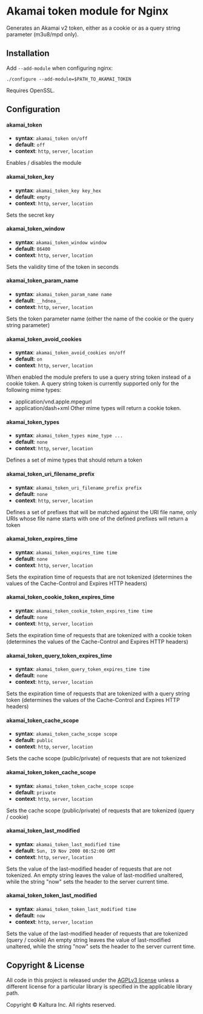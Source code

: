 # Akamai token module for Nginx

Generates an Akamai v2 token, either as a cookie or as a query string parameter (m3u8/mpd only).

## Installation

Add `--add-module` when configuring nginx:

    ./configure --add-module=$PATH_TO_AKAMAI_TOKEN

Requires OpenSSL.

## Configuration

#### akamai_token
* **syntax**: `akamai_token on/off`
* **default**: `off`
* **context**: `http`, `server`, `location`

Enables / disables the module

#### akamai_token_key
* **syntax**: `akamai_token_key key_hex`
* **default**: `empty`
* **context**: `http`, `server`, `location`

Sets the secret key

#### akamai_token_window
* **syntax**: `akamai_token_window window`
* **default**: `86400`
* **context**: `http`, `server`, `location`

Sets the validity time of the token in seconds

#### akamai_token_param_name
* **syntax**: `akamai_token_param_name name`
* **default**: `__hdnea__`
* **context**: `http`, `server`, `location`

Sets the token parameter name (either the name of the cookie or the query string parameter)

#### akamai_token_avoid_cookies
* **syntax**: `akamai_token_avoid_cookies on/off`
* **default**: `on`
* **context**: `http`, `server`, `location`

When enabled the module prefers to use a query string token instead of a cookie token.
A query string token is currently supported only for the following mime types:
* application/vnd.apple.mpegurl
* application/dash+xml
Other mime types will return a cookie token.

#### akamai_token_types
* **syntax**: `akamai_token_types mime_type ...`
* **default**: `none`
* **context**: `http`, `server`, `location`

Defines a set of mime types that should return a token

#### akamai_token_uri_filename_prefix
* **syntax**: `akamai_token_uri_filename_prefix prefix`
* **default**: `none`
* **context**: `http`, `server`, `location`

Defines a set of prefixes that will be matched against the URI file name, only URIs whose file name
starts with one of the defined prefixes will return a token

#### akamai_token_expires_time
* **syntax**: `akamai_token_expires_time time`
* **default**: `none`
* **context**: `http`, `server`, `location`

Sets the expiration time of requests that are not tokenized 
(determines the values of the Cache-Control and Expires HTTP headers)

#### akamai_token_cookie_token_expires_time
* **syntax**: `akamai_token_cookie_token_expires_time time`
* **default**: `none`
* **context**: `http`, `server`, `location`

Sets the expiration time of requests that are tokenized with a cookie token 
(determines the values of the Cache-Control and Expires HTTP headers)

#### akamai_token_query_token_expires_time
* **syntax**: `akamai_token_query_token_expires_time time`
* **default**: `none`
* **context**: `http`, `server`, `location`

Sets the expiration time of requests that are tokenized with a query string token 
(determines the values of the Cache-Control and Expires HTTP headers)

#### akamai_token_cache_scope
* **syntax**: `akamai_token_cache_scope scope`
* **default**: `public`
* **context**: `http`, `server`, `location`

Sets the cache scope (public/private) of requests that are not tokenized

#### akamai_token_token_cache_scope
* **syntax**: `akamai_token_token_cache_scope scope`
* **default**: `private`
* **context**: `http`, `server`, `location`

Sets the cache scope (public/private) of requests that are tokenized (query / cookie)

#### akamai_token_last_modified
* **syntax**: `akamai_token_last_modified time`
* **default**: `Sun, 19 Nov 2000 08:52:00 GMT`
* **context**: `http`, `server`, `location`

Sets the value of the last-modified header of requests that are not tokenized.
An empty string leaves the value of last-modified unaltered, while the string "now" sets the header to the server current time.

#### akamai_token_token_last_modified
* **syntax**: `akamai_token_token_last_modified time`
* **default**: `now`
* **context**: `http`, `server`, `location`

Sets the value of the last-modified header of requests that are tokenized (query / cookie)
An empty string leaves the value of last-modified unaltered, while the string "now" sets the header to the server current time.

## Copyright & License

All code in this project is released under the [AGPLv3 license](http://www.gnu.org/licenses/agpl-3.0.html) unless a different license for a particular library is specified in the applicable library path. 

Copyright © Kaltura Inc. All rights reserved.
